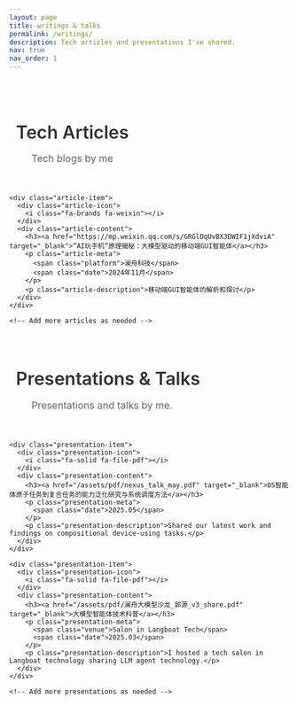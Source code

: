```yaml
---
layout: page
title: writings & talks
permalink: /writings/
description: Tech articles and presentations I've shared.
nav: true
nav_order: 1
---
```


<div class="writings-content">

<div class="section-container">
  <h2 class="section-title">
    <i class="fa-solid fa-newspaper"></i>
    Tech Articles
  </h2>
  <p class="section-description">Tech blogs by me</p>
  
  <div class="articles-grid">
    
    <div class="article-item">
      <div class="article-icon">
        <i class="fa-brands fa-weixin"></i>
      </div>
      <div class="article-content">
        <h3><a href="https://mp.weixin.qq.com/s/GRGlDqUvBX3DWIF1jXdviA" target="_blank">“AI玩手机”原理揭秘：大模型驱动的移动端GUI智能体</a></h3>
        <p class="article-meta">
          <span class="platform">澜舟科技</span>
          <span class="date">2024年11月</span>
        </p>
        <p class="article-description">移动端GUI智能体的解析和探讨</p>
      </div>
    </div>

    <!-- Add more articles as needed -->
    
  </div>
</div>

<div class="section-container">
  <h2 class="section-title">
    <i class="fa-solid fa-presentation-screen"></i>
    Presentations & Talks
  </h2>
  <p class="section-description">Presentations and talks by me.</p>
  
  <div class="presentations-grid">
    
    <div class="presentation-item">
      <div class="presentation-icon">
        <i class="fa-solid fa-file-pdf"></i>
      </div>
      <div class="presentation-content">
        <h3><a href="/assets/pdf/nexus_talk_may.pdf" target="_blank">OS智能体原子任务到复合任务的能力泛化研究与系统调度方法</a></h3>
        <p class="presentation-meta">
          <span class="date">2025.05</span>
        </p>
        <p class="presentation-description">Shared our latest work and findings on compositional device-using tasks.</p>
      </div>
    </div>

    <div class="presentation-item">
      <div class="presentation-icon">
        <i class="fa-solid fa-file-pdf"></i>
      </div>
      <div class="presentation-content">
        <h3><a href="/assets/pdf/澜舟大模型沙龙_郭源_v3_share.pdf" target="_blank">大模型智能体技术科普</a></h3>
        <p class="presentation-meta">
          <span class="venue">Salon in Langboat Tech</span>
          <span class="date">2025.03</span>
        </p>
        <p class="presentation-description">I hosted a tech salon in Langboat technology sharing LLM agent technology.</p>
      </div>
    </div>

    <!-- Add more presentations as needed -->
    
  </div>
</div>

</div>

<style>
.writings-content {
  max-width: 900px;
  margin: 0 auto;
  padding: 2rem 0;
}

.section-container {
  margin-bottom: 4rem;
}

.section-title {
  color: #333;
  font-size: 2rem;
  font-weight: 600;
  margin-bottom: 0.5rem;
  display: flex;
  align-items: center;
  gap: 0.75rem;
}

.section-title i {
  color: #007bff;
  font-size: 1.8rem;
}

.section-description {
  color: #666;
  font-size: 1.1rem;
  margin-bottom: 2.5rem;
  padding-left: 2.5rem;
}

.articles-grid, .presentations-grid {
  display: grid;
  gap: 1.5rem;
}

.article-item, .presentation-item {
  display: flex;
  align-items: flex-start;
  gap: 1rem;
  padding: 1.5rem;
  background: linear-gradient(135deg, #f8f9fa 0%, #ffffff 100%);
  border-radius: 12px;
  border-left: 4px solid #007bff;
  box-shadow: 0 2px 8px rgba(0,0,0,0.08);
  transition: all 0.3s ease;
}

.article-item:hover, .presentation-item:hover {
  transform: translateY(-3px);
  box-shadow: 0 8px 20px rgba(0,0,0,0.12);
  background: linear-gradient(135deg, #f0f8ff 0%, #ffffff 100%);
}

.article-icon, .presentation-icon {
  flex-shrink: 0;
  width: 50px;
  height: 50px;
  display: flex;
  align-items: center;
  justify-content: center;
  background: linear-gradient(135deg, #007bff 0%, #0056b3 100%);
  border-radius: 10px;
  color: white;
  font-size: 1.4rem;
}

.article-content, .presentation-content {
  flex: 1;
}

.article-content h3, .presentation-content h3 {
  margin: 0 0 0.5rem 0;
  font-size: 1.3rem;
  font-weight: 600;
}

.article-content h3 a, .presentation-content h3 a {
  color: #333;
  text-decoration: none;
  transition: color 0.3s ease;
}

.article-content h3 a:hover, .presentation-content h3 a:hover {
  color: #007bff;
}

.article-meta, .presentation-meta {
  display: flex;
  gap: 1rem;
  margin-bottom: 0.75rem;
}

.platform, .venue, .date {
  background: #e3f2fd;
  color: #1565c0;
  padding: 0.25rem 0.75rem;
  border-radius: 15px;
  font-size: 0.85rem;
  font-weight: 500;
}

.date {
  background: #f3e5f5;
  color: #7b1fa2;
}

.article-description, .presentation-description {
  color: #555;
  line-height: 1.6;
  margin: 0;
}

/* Responsive design */
@media (max-width: 768px) {
  .writings-content {
    padding: 1rem;
  }
  
  .section-title {
    font-size: 1.6rem;
  }
  
  .article-item, .presentation-item {
    flex-direction: column;
    text-align: center;
  }
  
  .article-icon, .presentation-icon {
    align-self: center;
  }
  
  .article-meta, .presentation-meta {
    justify-content: center;
    flex-wrap: wrap;
  }
}

/* External link icon */
.article-content a[href^="http"]:after,
.presentation-content a[href^="http"]:after {
  content: " \f35d";
  font-family: "Font Awesome 6 Free";
  font-weight: 900;
  font-size: 0.8rem;
  color: #666;
  margin-left: 0.3rem;
}

.presentation-content a[href$=".pdf"]:after {
  content: " \f1c1";
  font-family: "Font Awesome 6 Free";
  font-weight: 900;
  font-size: 0.8rem;
  color: #dc3545;
  margin-left: 0.3rem;
}
</style> 